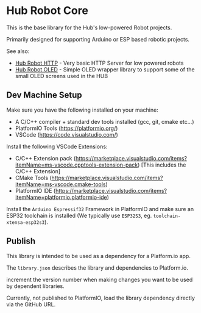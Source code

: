# Hub Robot Core

This is the base library for the Hub's low-powered Robot projects.

Primarily designed for supporting Arduino or ESP based robotic projects.

See also: 

* [Hub Robot HTTP](https://github.com/demo-ninjas/hub-robot-http-utils) - Very basic HTTP Server for low powered robots
* [Hub Robot OLED](https://github.com/demo-ninjas/hub-robot-oled) - Simple OLED wrapper library to support some of the small OLED screens used in the HUB

## Dev Machine Setup

Make sure you have the following installed on your machine: 

* A C/C++ compiler + standard dev tools installed (gcc, git, cmake etc...)
* PlatformIO Tools (https://platformio.org/)
* VSCode (https://code.visualstudio.com/)

Install the following VSCode Extensions: 

* C/C++ Extension pack (https://marketplace.visualstudio.com/items?itemName=ms-vscode.cpptools-extension-pack) [This includes the C/C++ Extension]
* CMake Tools (https://marketplace.visualstudio.com/items?itemName=ms-vscode.cmake-tools)
* PlatformIO IDE (https://marketplace.visualstudio.com/items?itemName=platformio.platformio-ide)

Install the `Arduino Espressif32` Framework in PlatformIO and make sure an ESP32 toolchain is installed (We typically use `ESP32S3`, eg. `toolchain-xtensa-esp32s3`).

## Publish

This library is intended to be used as a dependency for a Platform.io app.

The `library.json` describes the library and dependencies to Platform.io.

increment the version number when making changes you want to be used by dependent libraries.

Currently, not published to PlatformIO, load the library dependency directly via the GitHub URL.

